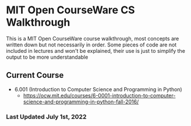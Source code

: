 # MIT Open CourseWare CS Walkthrough

This is a MIT Open CourseWare course walkthrough, most concepts are written down but not necessarily in order. Some pieces of code are not included in lectures and won't be explained, their use is just to simplify the output to be more understandable

## Current Course
- 6.001 (Introduction to Computer Science and Programming in Python)
    - https://ocw.mit.edu/courses/6-0001-introduction-to-computer-science-and-programming-in-python-fall-2016/


### Last Updated July 1st, 2022